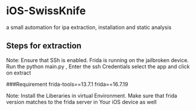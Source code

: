 # iOS-SwissKnife
a small automation for ipa extraction, installation and static analysis 

## Steps for extraction
Note: Ensure that SSh  is enabled. Frida is running on the jailbroken device. 
Run the python main.py , Enter the ssh Credentials select the app and click on extract

###Requirement
frida-tools==13.7.1 
frida==16.7.19 

Note: Install the Liberaries in virtual Environment. Make sure that frida version matches to the frida server in Your iOS device as well 

